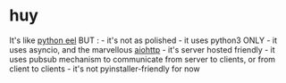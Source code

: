 # huy

It's like [python eel](https://github.com/ChrisKnott/Eel) BUT :
    - it's not as polished
    - it uses python3 ONLY
    - it uses asyncio, and the marvellous [aiohttp](https://aiohttp.readthedocs.io/en/stable/)
    - it's server hosted friendly
    - it uses pubsub mechanism to communicate from server to clients, or from client to clients
    - it's not pyinstaller-friendly for now
